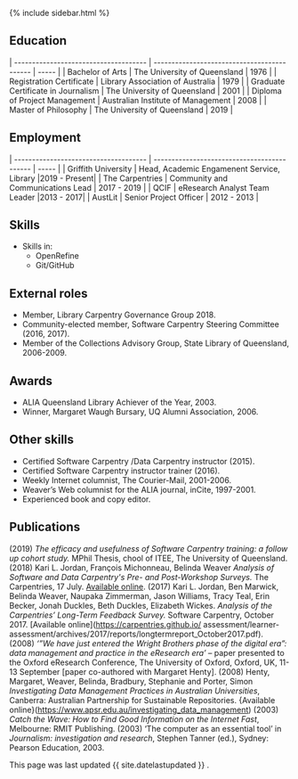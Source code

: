 
{% include sidebar.html %}

## Education

| ------------------------------------- | ------------------------------------------- | ----- |
| Bachelor of Arts | The University of Queensland          | 1976 |
| Registration Certificate | Library Association of Australia |  1979 |
| Graduate Certificate in Journalism | The University of Queensland  | 2001 |
| Diploma of Project Management | Australian Institute of Management | 2008 |
| Master of Philosophy | The University of Queensland          | 2019 |

## Employment

| ------------------------------------- | ------------------------------------------- | ----- |
| Griffith University      | Head, Academic Engamenent Service, Library        |2019 - Present|
| The Carpentries | Community and Communications Lead | 2017 - 2019 |
| QCIF | eResearch Analyst Team Leader |2013 - 2017|
| AustLit | Senior Project Officer  | 2012 - 2013 |

## Skills

- Skills in:
  - OpenRefine
  - Git/GitHub

## External roles
- Member, Library Carpentry Governance Group 2018.
- Community-elected member, Software Carpentry Steering Committee (2016, 2017).
- Member of the Collections Advisory Group, State Library of Queensland, 2006-2009.

## Awards
- ALIA Queensland Library Achiever of the Year, 2003.
- Winner, Margaret Waugh Bursary, UQ Alumni Association, 2006.

## Other skills
- Certified Software Carpentry /Data Carpentry instructor (2015).
- Certified Software Carpentry instructor trainer (2016). 
- Weekly Internet columnist, The Courier-Mail, 2001-2006.
- Weaver’s Web columnist for the ALIA journal, inCite, 1997-2001. 
- Experienced book and copy editor.

## Publications
(2019) *The efficacy and usefulness of Software Carpentry training: a follow up cohort study.* MPhil Thesis, chool of ITEE, The University of Queensland. 
(2018) Kari L. Jordan, François Michonneau, Belinda Weaver *Analysis of Software and Data Carpentry's Pre- and Post-Workshop Surveys.* The Carpentries,  17 July. [Available online](https://carpentries.github.io/assessment/learner-assessment/reports/2018-07-learners-pre-post-surveys.pdf).
(2017) Kari L. Jordan, Ben Marwick, Belinda Weaver, Naupaka Zimmerman, Jason Williams, Tracy Teal, Erin Becker, Jonah Duckles, Beth Duckles, Elizabeth Wickes. *Analysis of the Carpentries’ Long-Term Feedback Survey.* Software Carpentry,  October 2017. [Available online](https://carpentries.github.io/ assessment/learner-assessment/archives/2017/reports/longtermreport_October2017.pdf).
(2008) *‘”We have just entered the Wright Brothers phase of the digital era”:   data management and practice in the eResearch era’* – paper presented to the Oxford eResearch Conference, The University of Oxford, Oxford, UK, 11-13 September [paper co-authored with Margaret Henty].
(2008) Henty, Margaret, Weaver, Belinda, Bradbury, Stephanie and Porter, Simon *Investigating Data Management Practices in Australian Universities*, Canberra: Australian Partnership for Sustainable Repositories. {Available online}(https://www.apsr.edu.au/investigating_data_management)
(2003) *Catch the Wave: How to Find Good Information on the Internet Fast*, Melbourne: RMIT Publishing.
(2003) ‘The computer as an essential tool’ in *Journalism: investigation and research*, Stephen Tanner (ed.), Sydney: Pearson Education, 2003.








This page was last updated {{ site.datelastupdated }} .
